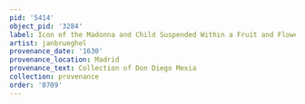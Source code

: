 ```yaml
---
pid: '5414'
object_pid: '3284'
label: Icon of the Madonna and Child Suspended Within a Fruit and Flower Garland
artist: janbrueghel
provenance_date: '1630'
provenance_location: Madrid
provenance_text: Collection of Don Diego Mexia
collection: provenance
order: '0709'
---
```

